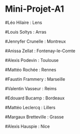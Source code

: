 # Mini-Projet-A1

#Léo Hilaire : Lens

#Louis Soltys : Arras

#Jennyfer Crunelle : Montreux

#Anissa Zellat : Fontenay-le-Comte

#Alexis Podevin : Toulouse

#Mattéo Rochée : Rennes

#Faustin Frammery : Marseille

#Valentin Vasseur : Reims

#Edouard Bucamp : Bordeaux

#Mattéo Leclercq : Lillers

#Margaux Bretteville : Grasse

#Alexis Hauspie : Nice
